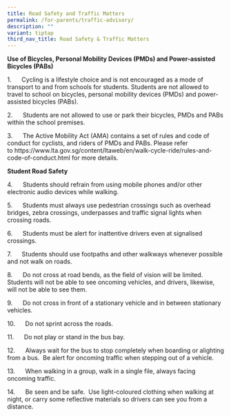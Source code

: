 ```yaml
---
title: Road Safety and Traffic Matters
permalink: /for-parents/traffic-advisory/
description: ""
variant: tiptap
third_nav_title: Road Safety & Traffic Matters
---
```

<p><strong>Use of&nbsp;Bicycles, Personal Mobility Devices (PMDs) and Power-assisted Bicycles (PABs)</strong>
</p>
<p>1.&nbsp;&nbsp;&nbsp;&nbsp;&nbsp; Cycling is a lifestyle choice and is
not encouraged as a mode of transport to and from schools for students.
Students are not allowed to travel to school on bicycles, personal mobility
devices (PMDs) and power-assisted bicycles (PABs).</p>
<p>2.&nbsp;&nbsp;&nbsp;&nbsp;&nbsp; Students are not allowed to use or park
their bicycles, PMDs and PABs within the school premises.</p>
<p>3.&nbsp;&nbsp;&nbsp;&nbsp;&nbsp; The Active Mobility Act (AMA) contains
a set of rules and code of conduct for cyclists, and riders of PMDs and
PABs. Please refer to&nbsp;<a rel="noopener noreferrer nofollow" target="_blank">https://www.lta.gov.sg/content/ltaweb/en/walk-cycle-ride/rules-and-code-of-conduct.html</a>&nbsp;for
more details.</p>
<p><strong>Student Road Safety</strong>
</p>
<p>4.&nbsp;&nbsp;&nbsp;&nbsp;&nbsp; Students should refrain from using mobile
phones and/or other electronic audio devices while walking.</p>
<p>5.&nbsp;&nbsp;&nbsp;&nbsp;&nbsp; Students must always use pedestrian crossings&nbsp;such
as overhead bridges, zebra crossings, underpasses and traffic signal lights
when crossing roads.</p>
<p>6.&nbsp;&nbsp;&nbsp;&nbsp;&nbsp; Students must be alert for inattentive
drivers even at signalised crossings.</p>
<p>7.&nbsp;&nbsp;&nbsp;&nbsp;&nbsp; Students should use footpaths and other
walkways whenever possible and not walk on roads.</p>
<p>8.&nbsp;&nbsp;&nbsp;&nbsp;&nbsp; Do not cross at road bends, as the field
of vision will be limited. Students will not be able to see oncoming vehicles,
and drivers, likewise, will not be able to see them.</p>
<p>9.&nbsp;&nbsp;&nbsp;&nbsp;&nbsp; Do not cross in front of a stationary
vehicle and in between stationary vehicles.</p>
<p>10.&nbsp;&nbsp;&nbsp;&nbsp;&nbsp; Do not sprint across the roads.</p>
<p>11.&nbsp;&nbsp;&nbsp;&nbsp;&nbsp; Do not play or stand in the bus bay.</p>
<p>12.&nbsp;&nbsp;&nbsp;&nbsp;&nbsp; Always wait for the bus to stop completely
when boarding or alighting from a bus. &nbsp;Be alert for oncoming traffic
when stepping out of a vehicle.</p>
<p>13.&nbsp;&nbsp;&nbsp;&nbsp;&nbsp; When walking in a group, walk in a single
file, always facing oncoming traffic.</p>
<p>14.&nbsp;&nbsp;&nbsp;&nbsp;&nbsp; Be seen and be safe. &nbsp;Use light-coloured
clothing when walking at night, or carry some reflective materials so drivers
can see you from a distance.&nbsp;</p>
